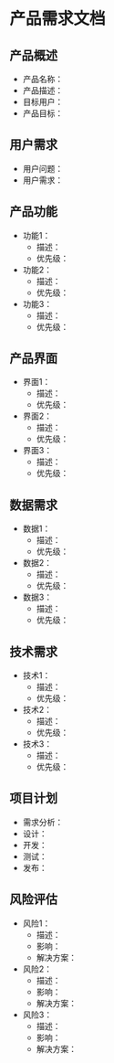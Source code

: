 # 产品需求文档

## 产品概述

- 产品名称：
- 产品描述：
- 目标用户：
- 产品目标：

## 用户需求

- 用户问题：
- 用户需求：

## 产品功能

- 功能1：
  - 描述：
  - 优先级：
- 功能2：
  - 描述：
  - 优先级：
- 功能3：
  - 描述：
  - 优先级：

## 产品界面

- 界面1：
  - 描述：
  - 优先级：
- 界面2：
  - 描述：
  - 优先级：
- 界面3：
  - 描述：
  - 优先级：

## 数据需求

- 数据1：
  - 描述：
  - 优先级：
- 数据2：
  - 描述：
  - 优先级：
- 数据3：
  - 描述：
  - 优先级：

## 技术需求

- 技术1：
  - 描述：
  - 优先级：
- 技术2：
  - 描述：
  - 优先级：
- 技术3：
  - 描述：
  - 优先级：

## 项目计划

- 需求分析：
- 设计：
- 开发：
- 测试：
- 发布：

## 风险评估

- 风险1：
  - 描述：
  - 影响：
  - 解决方案：
- 风险2：
  - 描述：
  - 影响：
  - 解决方案：
- 风险3：
  - 描述：
  - 影响：
  - 解决方案：